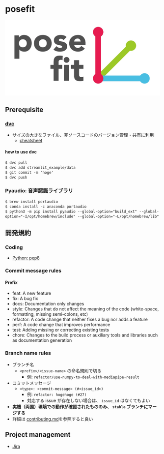# posefit
![](/assets/posefit_logo.png)

## Prerequisite
### [dvc](https://dvc.org/doc/start)
* サイズの大きなファイル、非ソースコードのバージョン管理・共有に利用
  * [cheatsheet](https://www.globalsqa.com/dvc-cheat-sheet/)

#### how to use dvc
```
$ dvc pull
$ dvc add streamlit_example/data
$ git commit -m 'hoge'
$ dvc push
```

### Pyaudio: 音声認識ライブラリ
```
$ brew install portaudio
$ conda install -c anaconda portaudio
$ python3 -m pip install pyaudio --global-option="build_ext" --global-option="-I/opt/homebrew/include" --global-option="-L/opt/homebrew/lib"
```

## 開発規約
### Coding
* [Python: pep8](https://pep8-ja.readthedocs.io/ja/latest/)

### Commit message rules
#### Prefix
* feat: A new feature
* fix: A bug fix
* docs: Documentation only changes
* style: Changes that do not affect the meaning of the code (white-space, formatting, missing semi-colons, etc)
* refactor: A code change that neither fixes a bug nor adds a feature
* perf: A code change that improves performance
* test: Adding missing or correcting existing tests
* chore: Changes to the build process or auxiliary tools and libraries such as documentation generation

### Branch name rules
* ブランチ名
  * `<prefix>/<issue-name>` の命名規則で切る
    * 例: `refactor/use-numpy-to-deal-with-mediapipe-result`
* コミットメッセージ
  * `<type>: <commit-message> (#<issue_id>)`
    * 例: `refactor: hogehoge (#27)`
    * 対応する issue が存在しない場合は、 `issue_id` はなくてもよい
* **実機（両国）環境での動作が確認されたもののみ、 `stable` ブランチにマージする**
* 詳細は [contributing.md](/.github/contributing.md)を参照すると良い


## Project management
* [Jira](https://www.atlassian.com/software/jira)
